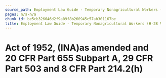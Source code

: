 ```yaml
---
source_path: Employment Law Guide - Temporary Nonagricultural Workers (H-2B Visas).md
pages: n/a-n/a
chunk_id: be5cb326646d2f9a09f8b260945c57ab301167be
title: Employment Law Guide - Temporary Nonagricultural Workers (H-2B Visas)
---
```

# Act of 1952, (INA)as amended and 20 CFR Part 655 Subpart A, 29 CFR Part 503 and 8 CFR Part 214.2(h)
